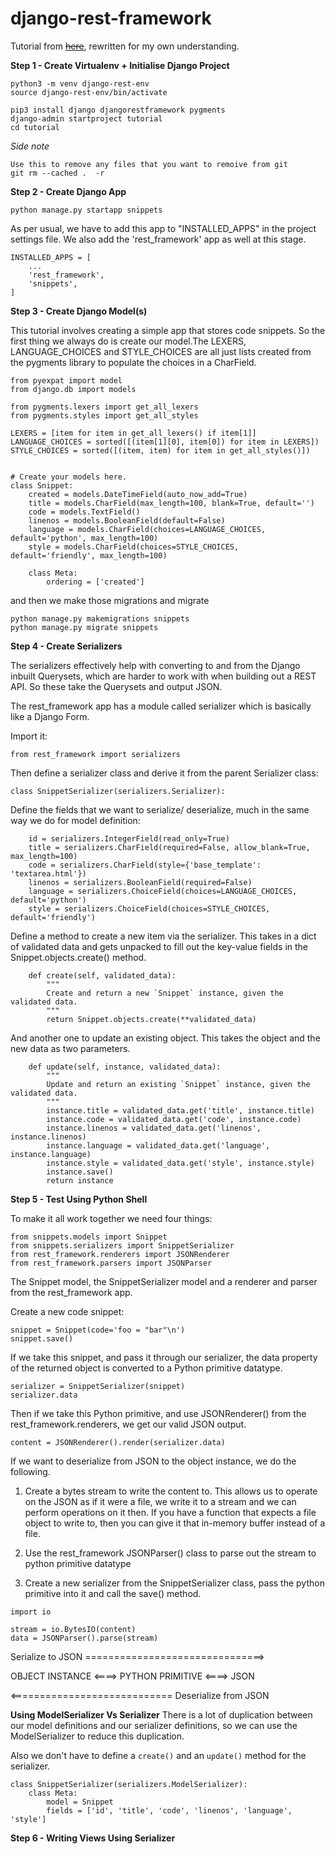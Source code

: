 # django-rest-framework

Tutorial from [~~here~~](
https://www.django-rest-framework.org/tutorial/1-serialization/), rewritten for my own understanding. 



__Step 1 - Create Virtualenv + Initialise Django Project__
```
python3 -m venv django-rest-env
source django-rest-env/bin/activate

pip3 install django djangorestframework pygments
django-admin startproject tutorial
cd tutorial
```

*Side note*
```
Use this to remove any files that you want to remoive from git 
git rm --cached .  -r 
```

__Step 2 - Create Django App__

```
python manage.py startapp snippets
```
As per usual, we have to add this app to "INSTALLED_APPS" in the project settings file. We also add the 'rest_framework' app as well at this stage. 

```
INSTALLED_APPS = [
    ...
    'rest_framework',
    'snippets',
]
```

__Step 3 - Create Django Model(s)__

This tutorial involves creating a simple app that stores code snippets. So the first thing we always do is create our model.The LEXERS,  LANGUAGE_CHOICES and STYLE_CHOICES are all just lists created from the pygments library to populate the choices in a CharField. 

```
from pyexpat import model
from django.db import models

from pygments.lexers import get_all_lexers
from pygments.styles import get_all_styles

LEXERS = [item for item in get_all_lexers() if item[1]]
LANGUAGE_CHOICES = sorted([(item[1][0], item[0]) for item in LEXERS])
STYLE_CHOICES = sorted([(item, item) for item in get_all_styles()])


# Create your models here.
class Snippet: 
    created = models.DateTimeField(auto_now_add=True)
    title = models.CharField(max_length=100, blank=True, default='')
    code = models.TextField()
    linenos = models.BooleanField(default=False)
    language = models.CharField(choices=LANGUAGE_CHOICES, default='python', max_length=100)
    style = models.CharField(choices=STYLE_CHOICES, default='friendly', max_length=100)

    class Meta:
        ordering = ['created']

```

and then we make those migrations and migrate 

```
python manage.py makemigrations snippets
python manage.py migrate snippets
```

__Step 4 - Create Serializers__

The serializers effectively help with converting to and from the Django inbuilt Querysets, which are harder to work with when building out a REST API. So these take the Querysets and output JSON. 

The rest_framework app has a module called serializer which is basically like a Django Form. 

Import it: 
```
from rest_framework import serializers
```

Then define a serializer class and derive it from the parent Serializer class: 
```
class SnippetSerializer(serializers.Serializer):
```

Define the fields that we want to serialize/ deserialize, much in the same way we do for model definition: 
```
    id = serializers.IntegerField(read_only=True)
    title = serializers.CharField(required=False, allow_blank=True, max_length=100)
    code = serializers.CharField(style={'base_template': 'textarea.html'})
    linenos = serializers.BooleanField(required=False)
    language = serializers.ChoiceField(choices=LANGUAGE_CHOICES, default='python')
    style = serializers.ChoiceField(choices=STYLE_CHOICES, default='friendly')
```

Define a method to create a new item via the serializer. This takes in a dict of validated data and gets unpacked to fill out the key-value fields in the Snippet.objects.create() method.  
```
    def create(self, validated_data):
        """
        Create and return a new `Snippet` instance, given the validated data.
        """
        return Snippet.objects.create(**validated_data)
```

And another one to update an existing object. This takes the object and the new data as two parameters. 
```
    def update(self, instance, validated_data):
        """
        Update and return an existing `Snippet` instance, given the validated data.
        """
        instance.title = validated_data.get('title', instance.title)
        instance.code = validated_data.get('code', instance.code)
        instance.linenos = validated_data.get('linenos', instance.linenos)
        instance.language = validated_data.get('language', instance.language)
        instance.style = validated_data.get('style', instance.style)
        instance.save()
        return instance
```

__Step 5 - Test Using Python Shell__

To make it all work together we need four things: 
```
from snippets.models import Snippet
from snippets.serializers import SnippetSerializer
from rest_framework.renderers import JSONRenderer
from rest_framework.parsers import JSONParser
```

The Snippet model, the SnippetSerializer model and a renderer and parser from the rest_framework app. 

Create a new code snippet: 
```
snippet = Snippet(code='foo = "bar"\n')
snippet.save()
```

If we take this snippet, and pass it through our serializer, the data property of the returned object is converted to a Python primitive datatype. 

```
serializer = SnippetSerializer(snippet)
serializer.data
```

Then if we take this Python primitive, and use JSONRenderer() from the rest_framework.renderers, we get our valid JSON output. 

```
content = JSONRenderer().render(serializer.data)
```

If we want to deserialize from JSON to the object instance, we do the following. 

1) Create a bytes stream to write the content to. This allows us to operate on the JSON as if it were a file, we write it to a stream and we can perform operations on it then.  If you have a function that expects a file object to write to, then you can give it that in-memory buffer instead of a file. 

2) Use the rest_framework JSONParser() class to parse out the stream to python primitive datatype 

3) Create a new serializer from the SnippetSerializer class, pass the python primitive into it and call the save() method. 



```
import io

stream = io.BytesIO(content)
data = JSONParser().parse(stream)
``` 

Serialize  to JSON ===============================>

OBJECT INSTANCE <====> PYTHON PRIMITIVE <====> JSON

<============================ Deserialize from JSON 



__Using ModelSerializer Vs Serializer__
There is a lot of duplication between our model definitions and our serializer definitions, so we can use the ModelSerializer to reduce this duplication. 

Also we don't have to define a ```create()``` and an ```update()``` method for the serializer. 
```
class SnippetSerializer(serializers.ModelSerializer):
    class Meta:
        model = Snippet
        fields = ['id', 'title', 'code', 'linenos', 'language', 'style']
```

__Step 6 - Writing Views Using Serializer__

